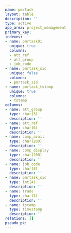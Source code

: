 ```yaml
---
name: pmrtask
layout: table
description: ''
type: active
app_area: project_management
primary_key: 
indexes:
- name: pmrtask01
  unique: true
  columns:
  - att_ref
  - att_group
  - job_code
- name: pmrtask_sid
  unique: false
  columns:
  - pmrtask_sid
- name: pmrtask_tstamp
  unique: true
  columns:
  - tstamp
columns:
- name: att_group
  type: char(3)
  description: ''
- name: att_ref
  type: char(6)
  description: ''
- name: comp_avail
  type: char(200)
  description: ''
- name: comp_display
  type: char(200)
  description: ''
- name: job_code
  type: char(8)
  description: ''
- name: pmrtask_sid
  type: int(4)
  description: ''
- name: trade
  type: char(3)
  description: ''
- name: tstamp
  type: timestamp
  description: ''
relations: []
pseudo_pk: 
---
```


